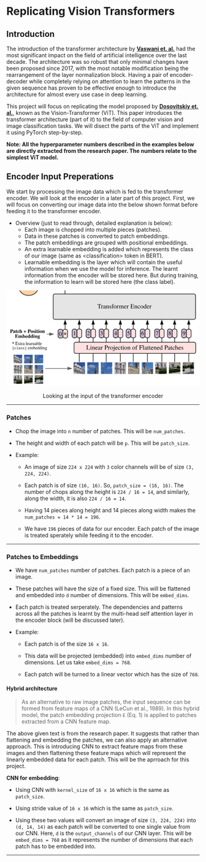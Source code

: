 # Replicating Vision Transformers

## Introduction

The introduction of the transformer architecture by [**Vaswani et. al.**](https://doi.org/10.48550/arXiv.1706.) had the most significant impact on the field of artificial intelligence over the last decade. The architecture was so robust that only minimal changes have been proposed since 2017, with the most notable modification being the rearrangement of the layer normalization block. Having a pair of encoder-decoder while completely relying on attention to learn the patterns in the given sequence has proven to be effective enough to introduce the architecture for almost every use case in deep learning.

This project will focus on replicating the model proposed by [**Dosovitskiy et. al.**](https://doi.org/10.48550/arXiv.2010.11929), known as the Vision-Transformer (ViT). This paper introduces the transformer architecture (part of it) to the field of computer vision and image classification tasks. We will disect the parts of the ViT and implement it using PyTorch step-by-step.

**Note: All the hyperparameter numbers described in the examples below are directly extracted from the research paper. The numbers relate to the simplest ViT model.**

## Encoder Input Preperations

We start by processing the image data which is fed to the transformer encoder. We will look at the encoder in a later part of this project. First, we will focus on converting our image data into the below shown format before feeding it to the transformer encoder.

- Overview (just to read through, detailed explanation is below):
    - Each image is chopped into multiple pieces (patches).
    - Data in these patches is converted to patch embeddings.
    - The patch embeddings are grouped with positional embeddings.
    - An extra learnable embedding is added which represents the class of our image (same as \<classification> token in BERT).
    - Learnable embedding is the layer which will contain the useful information when we use the model for inference. The learnt information from the encoder will be stored here. But during training, the information to learn will be stored here (the class label).

![Part of Figure-1 from research paper](images/image_to_encoder.png)
<center> Looking at the input of the transformer encoder </center>

---

### Patches

- Chop the image into `n` number of patches. This will be `num_patches`.

- The height and width of each patch will be `p`. This will be `patch_size`.

- Example:
    - An image of size `224 x 224` with `3` color channels will be of size `(3, 224, 224)`.

    - Each patch is of size `(16, 16)`. So, `patch_size = (16, 16)`. The number of chops along the height is `224 / 16 = 14`, and similarly, along the width, it is also `224 / 16 = 14`.

    - Having 14 pieces along height and 14 pieces along width makes the `num_patches = 14 * 14 = 196`.

    - We have `196` pieces of data for our encoder. Each patch of the image is treated sperately while feeding it to the encoder. 

---

### Patches to Embeddings

- We have `num_patches` number of patches. Each patch is a piece of an image.

- These patches will have the size of a fixed size. This will be flattened and embedded into `d` number of dimensions. This will be `embed_dims`.

- Each patch is treated serperately. The dependencies and patterns across all the patches is learnt by the multi-head self attention layer in the encoder block (will be discussed later). 

- Example:
    - Each patch is of the size `16 x 16`.

    - This data will be projected (embedded) into `embed_dims` number of dimensions. Let us take `embed_dims = 768`.

    - Each patch will be turned to a linear vector which has the size of `768`.

#### Hybrid architecture

> As an alternative to raw image patches, the input sequence can be formed from feature maps of a CNN (LeCun et al., 1989). In this hybrid model, the patch embedding projection `E` (Eq. 1) is applied to patches extracted from a CNN feature map.

The above given text is from the research paper. It suggests that rather than flattening and embedding the patches, we can also apply an alternative approach. This is introducing CNN to extract feature maps from these images and then flattening these feature maps which will represent the linearly embedded data for each patch. This will be the aprroach for this project.

**CNN for embedding**:
- Using CNN with `kernel_size` of `16 x 16` which is the same as `patch_size`.

- Using stride value of `16 x 16` which is the same as `patch_size`.

- Using these two values will convert an image of size `(3, 224, 224)` into `(d, 14, 14)` as each patch will be converted to one single value from our CNN. Here, `d` is the `output_channels` of our CNN layer. This will be `embed_dims = 768` as it represents the number of dimensions that each patch has to be embedded into.

---